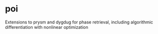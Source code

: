 # poi
Extensions to prysm and dygdug for phase retrieval, including algorithmic differentiation with nonlinear optimization
